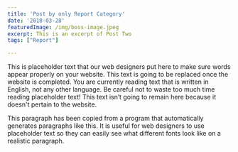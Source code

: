 ```yaml
---
title: 'Post by only Report Category'
date: '2018-03-28'
featuredImage: /img/boss-image.jpeg
excerpt: This is an excerpt of Post Two
tags: ["Report"]

---
```

This is placeholder text that our web designers put here to make sure words appear properly on your website. This text is going to be replaced once the website is completed. You are currently reading text that is written in English, not any other language. Be careful not to waste too much time reading placeholder text! This text isn’t going to remain here because it doesn't pertain to the website.

This paragraph has been copied from a program that automatically generates paragraphs like this. It is useful for web designers to use placeholder text so they can easily see what different fonts look like on a realistic paragraph.
